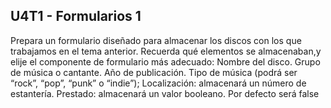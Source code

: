 ## U4T1 - Formularios 1

Prepara un formulario diseñado para almacenar los discos con los que trabajamos en el tema anterior.
Recuerda qué elementos se almacenaban,y elije el componente de formulario más adecuado:
Nombre del disco.
Grupo de música o cantante.
Año de publicación.
Tipo de música (podrá ser “rock”, “pop”, “punk” o “indie”);
Localización: almacenará un número de estantería.
Prestado: almacenará un valor booleano. Por defecto será false
